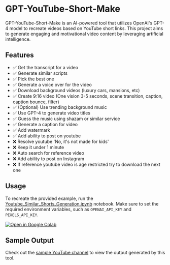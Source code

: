 # GPT-YouTube-Short-Make

GPT-YouTube-Short-Make is an AI-powered tool that utilizes OpenAI's GPT-4 model to recreate videos based on YouTube short links. This project aims to generate engaging and motivational video content by leveraging artificial intelligence.

## Features

- ✅ Get the transcript for a video
- ✅ Generate similar scripts
- ✅ Pick the best one
- ✅ Generate a voice over for the video
- ✅ Download background videos (luxury cars, mansions, etc)
- ✅ Create 9:16 video (One vision 3-5 seconds, scene transition, caption, caption bounce, filter)
- ✅ (Optional) Use trending background music
- ✅ Use GPT-4 to generate video titles
- ✅ Guess the music using shazam or similar service
- ✅ Generate a caption for video
- ✅ Add watermark
- ✅ Add ability to post on youtube
- ❌ Resolve youtube 'No, it's not made for kids'
- ❌ Keep it under 1 minute
- ❌ Auto search for reference video
- ❌ Add ability to post on Instagram
- ❌ If reference youtube video is age restricted try to download the next one

## Usage

To recreate the provided example, run the [Youtube_Similar_Shorts_Generation.ipynb](https://github.com/enterprisium/SocialGPT/blob/main/Youtube_Similar_Shorts_Genration.ipynb) notebook. Make sure to set the required environment variables, such as `OPENAI_API_KEY` and `PEXELS_API_KEY`.

[![Open in Google Colab](https://colab.research.google.com/assets/colab-badge.svg)](https://colab.research.google.com/github/enterprisium/SocialGPT/blob/main/Youtube_Similar_Shorts_Genration.ipynb)

## Sample Output

Check out the [sample YouTube channel](https://www.youtube.com/@Enterprisium/shorts) to view the output generated by this tool.
